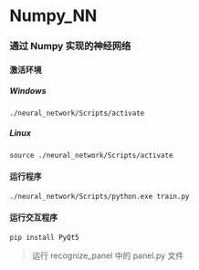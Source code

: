 # Numpy_NN

### 通过 Numpy 实现的神经网络

#### 激活环境

##### Windows

```shell
./neural_network/Scripts/activate
```

##### Linux

```shell
source ./neural_network/Scripts/activate
```

#### 运行程序

```shell
./neural_network/Scripts/python.exe train.py
```

#### 运行交互程序

```shell
pip install PyQt5
```
> 运行 recognize_panel 中的 panel.py 文件
